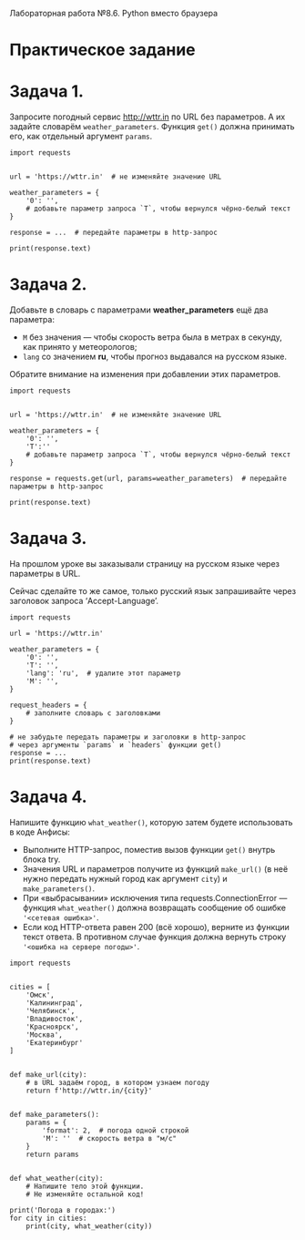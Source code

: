 Лабораторная работа №8.6. Python вместо браузера

# Практическое задание





# Задача 1.

Запросите погодный сервис http://wttr.in по URL без параметров. А их задайте словарём `weather_parameters`. Функция `get()` должна принимать его, как отдельный аргумент `params`.  

```
import requests


url = 'https://wttr.in'  # не изменяйте значение URL

weather_parameters = {
    '0': '',
    # добавьте параметр запроса `T`, чтобы вернулся чёрно-белый текст
}

response = ...  # передайте параметры в http-запрос

print(response.text)
```

# Задача 2.

Добавьте в словарь с параметрами **weather_parameters** ещё два параметра:  
+ `M` без значения — чтобы скорость ветра была в метрах в секунду, как принято у метеорологов;
+ `lang` со значением **ru**, чтобы прогноз выдавался на русском языке.

Обратите внимание на изменения при добавлении этих параметров.

```
import requests


url = 'https://wttr.in'  # не изменяйте значение URL

weather_parameters = {
    '0': '',
    'T':''
    # добавьте параметр запроса `T`, чтобы вернулся чёрно-белый текст
}

response = requests.get(url, params=weather_parameters)  # передайте параметры в http-запрос

print(response.text)
```

# Задача 3.

На прошлом уроке вы заказывали страницу на русском языке через параметры в URL.  

Сейчас сделайте то же самое, только русский язык запрашивайте через заголовок запроса ‘Accept-Language’.  

```
import requests

url = 'https://wttr.in'

weather_parameters = {
    '0': '',
    'T': '',
    'lang': 'ru',  # удалите этот параметр
    'M': '',
}

request_headers = {
    # заполните словарь с заголовками
}

# не забудьте передать параметры и заголовки в http-запрос
# через аргументы `params` и `headers` функции get()
response = ...
print(response.text)
```

# Задача 4.

Напишите функцию `what_weather()`, которую затем будете использовать в коде Анфисы:

+ Выполните HTTP-запрос, поместив вызов функции `get()` внутрь блока try.
+ Значения URL и параметров получите из функций `make_url()` (в неё нужно передать нужный город как аргумент `city`) и `make_parameters()`.
+ При «выбрасывании» исключения типа requests.ConnectionError — функция `what_weather()` должна возвращать сообщение об ошибке `'<сетевая ошибка>'`.
+ Если код HTTP-ответа равен 200 (всё хорошо), верните из функции текст ответа. В противном случае функция должна вернуть строку `'<ошибка на сервере погоды>'`.

```
import requests


cities = [
    'Омск',
    'Калининград',
    'Челябинск',
    'Владивосток',
    'Красноярск',
    'Москва',
    'Екатеринбург'
]


def make_url(city):
    # в URL задаём город, в котором узнаем погоду
    return f'http://wttr.in/{city}'


def make_parameters():
    params = {
        'format': 2,  # погода одной строкой
        'M': ''  # скорость ветра в "м/с"
    }
    return params


def what_weather(city):
    # Напишите тело этой функции.
    # Не изменяйте остальной код!

print('Погода в городах:')
for city in cities:
    print(city, what_weather(city))
```















